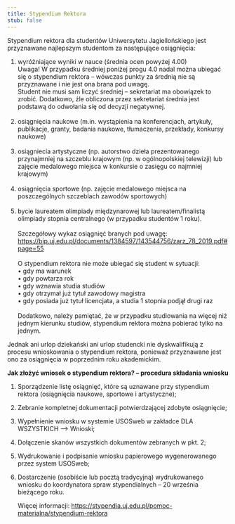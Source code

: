 ```yaml
---
title: Stypendium Rektora
stub: false
---
```

Stypendium rektora dla studentów Uniwersytetu Jagiellońskiego jest przyznawane najlepszym studentom za następujące osiągnięcia:

1. wyróżniające wyniki w nauce (średnia ocen powyżej 4.00)
   <br>Uwaga! W przypadku średniej poniżej progu 4.0 nadal można ubiegać się o stypendium rektora – wówczas punkty za średnią nie są przyznawane i nie jest ona brana pod uwagę.
   <br>Student nie musi sam liczyć średniej – sekretariat ma obowiązek to zrobić. Dodatkowo, źle obliczona przez sekretariat średnia jest podstawą do odwołania się od decyzji negatywnej.<br><br>
2. osiągnięcia naukowe
   (m.in. wystąpienia na konferencjach, artykuły, publikacje, granty, badania naukowe, tłumaczenia, przekłady, konkursy naukowe)<br><br>
3. osiągniecia artystyczne
   (np. autorstwo dzieła prezentowanego przynajmniej na szczeblu krajowym (np. w ogólnopolskiej telewizji) lub zajęcie medalowego miejsca w konkursie o zasięgu co najmniej krajowym)<br><br>
4. osiągnięcia sportowe
   (np. zajęcie medalowego miejsca na poszczególnych szczeblach zawodów sportowych)<br><br>
5. bycie laureatem olimpiady międzynarowej lub laureatem/finalistą olimpiady stopnia centralnego 
   (w przypadku studentów 1 roku).<br><br>
   Szczegółowy wykaz osiągnięć branych pod uwagę: https://bip.uj.edu.pl/documents/1384597/143544756/zarz_78_2019.pdf#page=55<br><br>
   O stypendium rektora nie może ubiegać się student w sytuacji:<br>
   •	gdy ma warunek<br>
   •	gdy powtarza rok<br>
   •	gdy wznawia studia studiów<br>
   •	gdy otrzymał już tytuł zawodowy magistra<br>
   •	gdy posiada już tytuł licencjata, a studia 1 stopnia podjął drugi raz<br><br>
   Dodatkowo, należy pamiętać, że w przypadku studiowania na więcej niż jednym kierunku studiów, stypendium rektora można pobierać tylko na jednym.

Jednak ani urlop dziekański ani urlop studencki nie dyskwalifikują z procesu wnioskowania o stypendium rektora, ponieważ przyznawane jest ono za osiągnięcia w poprzednim roku akademickim.

**Jak złożyć wniosek o stypendium rektora? – procedura składania wniosku**

1. Sporządzenie listę osiągnięć, które są uznawane przy stypendium rektora (osiągnięcia naukowe, sportowe i artystyczne);
2. Zebranie kompletnej dokumentacji potwierdzającej zdobyte osiągnięcie;
3. Wypełnienie wniosku w systemie USOSweb w zakładce DLA WSZYSTKICH -->  Wnioski;
4. Dołączenie skanów wszystkich dokumentów zebranych w pkt. 2;
5. Wydrukowanie i podpisanie wniosku papierowego wygenerowanego przez system USOSweb;
6. Dostarczenie (osobiście lub pocztą tradycyjną) wydrukowanego wniosku do koordynatora spraw stypendialnych – 20 września bieżącego roku. <!--StartFragment-->

   Więcej informacji: https://stypendia.uj.edu.pl/pomoc-materialna/stypendium-rektora